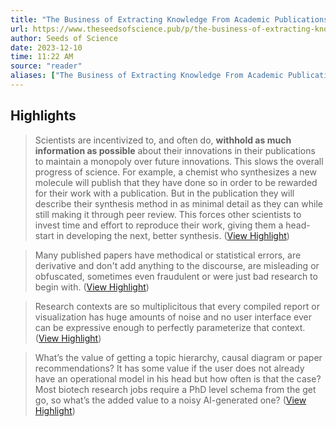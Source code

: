 ```yaml
---
title: "The Business of Extracting Knowledge From Academic Publications"
url: https://www.theseedsofscience.pub/p/the-business-of-extracting-knowledge?ref=thebrowser.com
author: Seeds of Science
date: 2023-12-10
time: 11:22 AM
source: "reader"
aliases: ["The Business of Extracting Knowledge From Academic Publications"]
---
```

## Highlights
> Scientists are incentivized to, and often do, **withhold as much information as possible** about their innovations in their publications to maintain a monopoly over future innovations. This slows the overall progress of science. 
> For example, a chemist who synthesizes a new molecule will publish that they have done so in order to be rewarded for their work with a publication. But in the publication they will describe their synthesis method in as minimal detail as they can while still making it through peer review. This forces other scientists to invest time and effort to reproduce their work, giving them a head-start in developing the next, better synthesis. ([View Highlight](https://read.readwise.io/read/01heka4b74qemamh79xnsx29qx))

> Many published papers have methodical or statistical errors, are derivative and don't add anything to the discourse, are misleading or obfuscated, sometimes even fraudulent or were just bad research to begin with. ([View Highlight](https://read.readwise.io/read/01heka78xyrz7q7f795gax0fre))

> Research contexts are so multiplicitous that every compiled report or visualization has huge amounts of noise and no user interface ever can be expressive enough to perfectly parameterize that context. ([View Highlight](https://read.readwise.io/read/01hekacstb76yjhtc2ra5m87gc))

> What’s the value of getting a topic hierarchy, causal diagram or paper recommendations? It has some value if the user does not already have an operational model in his head but how often is that the case? Most biotech research jobs require a PhD level schema from the get go, so what’s the added value to a noisy AI-generated one? ([View Highlight](https://read.readwise.io/read/01hekag2c830khzr17jd4j6a8e))

